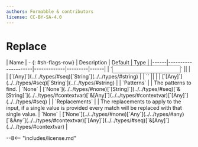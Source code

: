 ```yaml
---
authors: Formabble & contributors
license: CC-BY-SA-4.0
---
```



# Replace

<div class="sh-parameters" markdown="1">
| Name | - {: #sh-flags-row} | Description | Default | Type |
|------|---------------------|-------------|---------|------|
| `<input>` || | | [`[Any]`](../../types/#seq)[`String`](../../types/#string) |
| `<output>` || | | [`[Any]`](../../types/#seq)[`String`](../../types/#string) |
| `Patterns` |  | The patterns to find. | `None` | [`None`](../../types/#none)[`[String]`](../../types/#seq)[`&[String]`](../../types/#contextvar)[`&[Any]`](../../types/#contextvar)[`[Any]`](../../types/#seq) |
| `Replacements` |  | The replacements to apply to the input, if a single value is provided every match will be replaced with that single value. | `None` | [`None`](../../types/#none)[`Any`](../../types/#any)[`&Any`](../../types/#contextvar)[`[Any]`](../../types/#seq)[`&[Any]`](../../types/#contextvar) |

</div>



--8<-- "includes/license.md"

